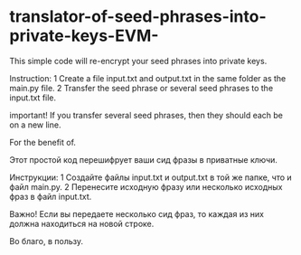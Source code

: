 # translator-of-seed-phrases-into-private-keys-EVM-
This simple code will re-encrypt your seed phrases into private keys.


Instruction:
1 Create a file input.txt and output.txt in the same folder as the main.py file.
2 Transfer the seed phrase or several seed phrases to the input.txt file.

important!
If you transfer several seed phrases, then they should each be on a new line.

For the benefit of.


Этот простой код перешифрует ваши сид фразы в приватные ключи.

Инструкции: 
1 Создайте файлы input.txt и output.txt в той же папке, что и файл main.py. 
2 Перенесите исходную фразу или несколько исходных фраз в файл input.txt.

Важно! Если вы передаете несколько сид фраз, то каждая из них должна находиться на новой строке.

Во благо, в пользу.
